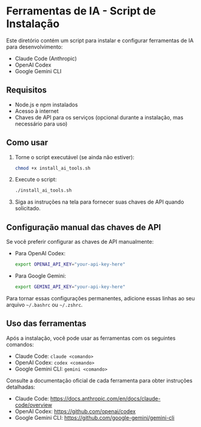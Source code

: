 # Ferramentas de IA - Script de Instalação

Este diretório contém um script para instalar e configurar ferramentas de IA para desenvolvimento:

- Claude Code (Anthropic)
- OpenAI Codex
- Google Gemini CLI

## Requisitos

- Node.js e npm instalados
- Acesso à internet
- Chaves de API para os serviços (opcional durante a instalação, mas necessário para uso)

## Como usar

1. Torne o script executável (se ainda não estiver):
   ```bash
   chmod +x install_ai_tools.sh
   ```

2. Execute o script:
   ```bash
   ./install_ai_tools.sh
   ```

3. Siga as instruções na tela para fornecer suas chaves de API quando solicitado.

## Configuração manual das chaves de API

Se você preferir configurar as chaves de API manualmente:

- Para OpenAI Codex:
  ```bash
  export OPENAI_API_KEY="your-api-key-here"
  ```

- Para Google Gemini:
  ```bash
  export GEMINI_API_KEY="your-api-key-here"
  ```

Para tornar essas configurações permanentes, adicione essas linhas ao seu arquivo `~/.bashrc` ou `~/.zshrc`.

## Uso das ferramentas

Após a instalação, você pode usar as ferramentas com os seguintes comandos:

- Claude Code: `claude <comando>`
- OpenAI Codex: `codex <comando>`
- Google Gemini CLI: `gemini <comando>`

Consulte a documentação oficial de cada ferramenta para obter instruções detalhadas:

- Claude Code: https://docs.anthropic.com/en/docs/claude-code/overview
- OpenAI Codex: https://github.com/openai/codex
- Google Gemini CLI: https://github.com/google-gemini/gemini-cli